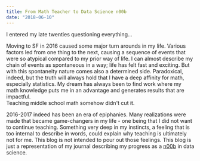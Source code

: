 ```yaml
---
title: From Math Teacher to Data Science n00b
date: "2018-06-10"
---
```




I entered my late twenties questioning everything... 

Moving to SF in 2016 caused some major turn arounds in my life. 
Various factors led from one thing to the next, causing a sequence of events that 
were so atypical compared to my prior way of life.  I can almost describe
my chain of events as spontaneous in a way; life has felt fast and exciting. 
But with this spontaneity nature comes also a determined
side. Paradoxical, indeed, but the truth will always 
hold that I have a deep affinity for math, especially statistics.
My dream has always been to find work where my math knowledge
puts me in an advantage and generates results that are impactful.  
Teaching middle school math somehow didn't cut it.
  

2016-2017 indeed has been an era of epiphanies.  Many realizations
were made that became game-changers in my life - one 
being that I did not want to continue teaching.  Something very deep 
in my instincts, a feeling that is too internal to describe in words, 
could explain why teaching is ultimately not for me. This blog is not intended
to pour out those feelings.  This blog is just a representation of my 
 journal describing my progress as a [n00b](https://en.wikipedia.org/wiki/Newbie) 
in data science.  
